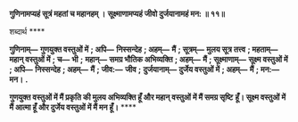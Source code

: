 **गुणिनामप्यहं सूत्रं महतां च महानहम् ।** **सूक्ष्माणामप्यहं जीवो दुर्जयानामहं मन: ॥ ११॥** 

शब्दार्थ **** 

**गुणिनाम्—** **गुणयुक्त वस्तुओं में** **; अपि—** **निस्सन्देह** **; अहम्—** **मैं** **; सूत्रम्—** **मुलय सूत्र तत्त्व** **; महताम्—** **महान् वस्तुओं में** **; च—** **भी** **;** **महान्—** **समग्र भौतिक अभिव्यक्ति** **; अहम्—** **मैं** **; सूक्ष्माणाम्—** **सूक्ष्म वस्तुओं में** **; अपि—** **निस्सन्देह** **; अहम्—** **मैं** **; जीव:—** **जीव** **;** **दुर्जयानाम्—** **दुर्जेय वस्तुओं में** **; अहम्—** **मैं** **; मन:—** **मन।** **.** 

**गुणयुक्त वस्तुओं में मैं प्रकृति की मुलय अभिव्यक्ति हूँ और महान् वस्तुओं में मैं समग्र सृष्टि** **हूँ। सूक्ष्म वस्तुओं में मैं आत्मा हूँ और दुर्जेय वस्तुओं में मैं मन हूँ।** **** 